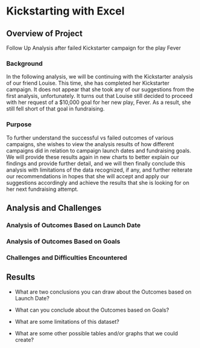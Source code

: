 # Kickstarting with Excel

## Overview of Project
Follow Up Analysis after failed Kickstarter campaign for the play Fever

### Background
In the following analysis, we will be continuing with the Kickstarter analysis of our friend Louise. This time, she has completed her Kickstarter campaign. It does not appear that she took any of our suggestions from the first analysis, unfortunately. It turns out that Louise still decided to proceed with her request of a $10,000 goal for her new play, Fever. As a result, she still fell short of that goal in fundraising. 

### Purpose
To further understand the successful vs failed outcomes of various campaigns, she wishes to view the analysis results of how different campaigns did in relation to campaign launch dates and fundraising goals. We will provide these results again in new charts to better explain our findings and provide further detail, and we will then finally conclude this analysis with limitations of the data recognized, if any, and further reiterate our recommendations in hopes that she will accept and apply our suggestions accordingly and achieve the results that she is looking for on her next fundraising attempt.


## Analysis and Challenges


### Analysis of Outcomes Based on Launch Date

### Analysis of Outcomes Based on Goals

### Challenges and Difficulties Encountered

## Results

- What are two conclusions you can draw about the Outcomes based on Launch Date?

- What can you conclude about the Outcomes based on Goals?

- What are some limitations of this dataset?

- What are some other possible tables and/or graphs that we could create?
